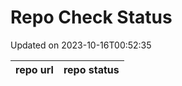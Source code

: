 # Repo Check Status

Updated on 2023-10-16T00:52:35

| repo url | repo status |
| -------- | -------- | 

